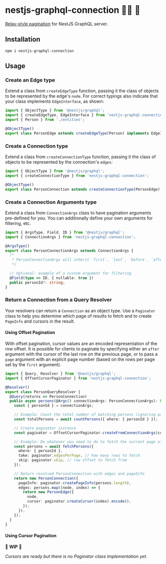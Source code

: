# nestjs-graphql-connection 🐈‍ ⚛️ 🔗

[Relay-style pagination](https://relay.dev/graphql/connections.htm) for NestJS GraphQL server.

## Installation

```shell
npm i nestjs-graphql-connection
```

## Usage

### Create an Edge type

Extend a class from `createEdgeType` function, passing it the class of objects to be represented by the edge's `node`.
For correct typings also indicate that your class implements `EdgeInterface`, as shown:

```ts
import { ObjectType } from '@nestjs/graphql';
import { createEdgeType, EdgeInterface } from 'nestjs-graphql-connection';
import { Person } from './entities';

@ObjectType()
export class PersonEdge extends createEdgeType(Person) implements EdgeInterface<Person> {}
```

### Create a Connection type

Extend a class from `createConnectionType` function, passing it the class of objects to be represented by the
connection's `edges`:

```ts
import { ObjectType } from '@nestjs/graphql';
import { createConnectionType } from 'nestjs-graphql-connection';

@ObjectType()
export class PersonConnection extends createConnectionType(PersonEdge) {}
```

### Create a Connection Arguments type

Extend a class from `ConnectionArgs` class to have pagination arguments pre-defined for you. You can additionally
define your own arguments for filtering, etc.

```ts
import { ArgsType, Field, ID } from '@nestjs/graphql';
import { ConnectionArgs } from 'nestjs-graphql-connection';

@ArgsType()
export class PersonConnectionArgs extends ConnectionArgs {
  /*
   * PersonConnectionArgs will inherit `first`, `last`, `before`, `after`, and `page` fields from ConnectionArgs
   */

  // Optional: example of a custom argument for filtering
  @Field(type => ID, { nullable: true })
  public personId?: string;
}
```

### Return a Connection from a Query Resolver

Your resolvers can return a `Connection` as an object type. Use a `Paginator` class to help you determine which page
of results to fetch and to create `PageInfo` and cursors in the result.

#### Using Offset Pagination

With offset pagination, cursor values are an encoded representation of the row offset. It is possible for clients to
paginate by specifying either an `after` argument with the cursor of the last row on the previous page, or to pass a
`page` argument with an explicit page number (based on the rows per page set by the `first` argument).

```ts
import { Query, Resolver } from '@nestjs/graphql';
import { OffsetCursorPaginator } from 'nestjs-graphql-connection';

@Resolver()
export class PersonQueryResolver {
  @Query(returns => PersonConnection)
  public async persons(@Args() connectionArgs: PersonConnectionArgs): Promise<PersonConnection> {
    const { personId } = connectionArgs;

    // Example: Count the total number of matching persons (ignoring pagination)
    const totalPersons = await countPersons({ where: { personId } });

    // Create paginator instance
    const paginator = OffsetCursorPaginator.createFromConnectionArgs(connectionArgs, totalPersons);

    // Example: Do whatever you need to do to fetch the current page of persons
    const persons = await fetchPersons({
      where: { personId },
      take: paginator.edgesPerPage, // how many rows to fetch
      skip: paginator.skip, // row offset to fetch from
    });

    // Return resolved PersonConnection with edges and pageInfo
    return new PersonConnection({
      pageInfo: paginator.createPageInfo(persons.length),
      edges: persons.map((node, index) => {
        return new PersonEdge({
          node,
          cursor: paginator.createCursor(index).encode(),
        });
      }),
    });
  }
}
```

#### Using Cursor Pagination

🚧 **WIP** 🚧

_Cursors are ready but there is no Paginator class implementation yet._
